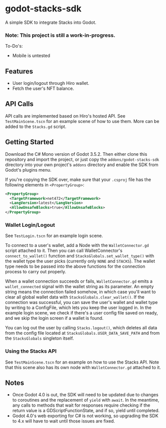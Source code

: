 # godot-stacks-sdk
A simple SDK to integrate Stacks into Godot.

### Note: This project is still a work-in-progress.

To-Do's:
- Mobile is untested

## Features
- User login/logout through Hiro wallet.
- Fetch the user's NFT balance.

## API Calls
API calls are implemented based on Hiro's hosted API. See `TestMainScene.tscn` for an example scene of how to use them. More can be added to the `Stacks.gd` script.

## Getting Started
Download the C# Mono version of Godot 3.5.2. Then either clone this repository and import the project, or just copy the `addons/godot-stacks-sdk` directory into your own project's `addons` directory and enable the SDK from Godot's plugins menu.

If you're copying the SDK over, make sure that your `.csproj` file has the following elements in `<PropertyGroup>`:
```xml
<PropertyGroup>
  <TargetFramework>net472</TargetFramework>
  <LangVersion>latest</LangVersion>
  <AllowUnsafeBlocks>true</AllowUnsafeBlocks>
</PropertyGroup>
```

### Wallet Login/Logout
See `TestLogin.tscn` for an example login scene.

To connect to a user's wallet, add a Node with the `WalletConnector.gd` script attached to it. Then you can call WalletConnector's `connect_to_wallet()` function and `StacksGlobals.set_wallet_type()` with the wallet type the user picks (currently only `NONE` and `STACKS`). The wallet type needs to be passed into the above functions for the connection process to carry out properly.

When a wallet connection succeeds or fails, `WalletConnector.gd` emits a `wallet_connected` signal with the wallet string as its parameter. An empty string means the connection failed somehow, in which case you'll want to clear all global wallet data with `StacksGlobals.clear_wallet()`. If the connection was successful, you can save the user's wallet and wallet type by writing to a ConfigFile, which lets you keep the user logged in. In the example login scene, we check if there's a user config file saved on ready, and we skip the login screen if a wallet is found.

You can log out the user by calling `Stacks.logout()`, which deletes all data from the config file located at `StacksGlobals.USER_DATA_SAVE_PATH` and from the `StacksGlobals` singleton itself.

### Using the Stacks API
See `TestMainScene.tscn` for an example on how to use the Stacks API. Note that this scene also has its own node with `WalletConnector.gd` attached to it.

## Notes
- Once Godot 4.0 is out, the SDK will need to be updated due to changes to coroutines and the replacement of `yield` with `await`. In the meantime, any calls to methods that wait for responses require checking if the return value is a GDScriptFunctionState, and if so, yield until completed.
- Godot 4.0's web exporting for C# is not working, so upgrading the SDK to 4.x will have to wait until those issues are fixed.
